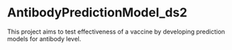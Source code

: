 # AntibodyPredictionModel_ds2
This project aims to test effectiveness of a vaccine by developing prediction models for antibody level.
